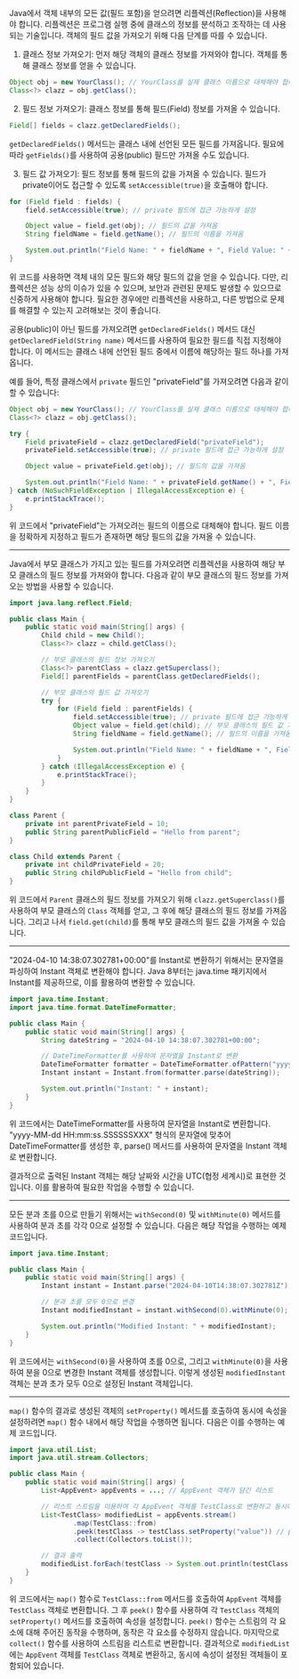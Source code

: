 Java에서 객체 내부의 모든 값(필드 포함)을 얻으려면 리플렉션(Reflection)을 사용해야 합니다. 리플렉션은 프로그램 실행 중에 클래스의 정보를 분석하고 조작하는 데 사용되는 기술입니다. 객체의 필드 값을 가져오기 위해 다음 단계를 따를 수 있습니다.

1. 클래스 정보 가져오기: 먼저 해당 객체의 클래스 정보를 가져와야 합니다. 객체를 통해 클래스 정보를 얻을 수 있습니다.

```java
Object obj = new YourClass(); // YourClass를 실제 클래스 이름으로 대체해야 합니다.
Class<?> clazz = obj.getClass();
```

2. 필드 정보 가져오기: 클래스 정보를 통해 필드(Field) 정보를 가져올 수 있습니다.

```java
Field[] fields = clazz.getDeclaredFields();
```

`getDeclaredFields()` 메서드는 클래스 내에 선언된 모든 필드를 가져옵니다. 필요에 따라 `getFields()`를 사용하여 공용(public) 필드만 가져올 수도 있습니다.

3. 필드 값 가져오기: 필드 정보를 통해 필드의 값을 가져올 수 있습니다. 필드가 private이어도 접근할 수 있도록 `setAccessible(true)`을 호출해야 합니다.

```java
for (Field field : fields) {
    field.setAccessible(true); // private 필드에 접근 가능하게 설정

    Object value = field.get(obj); // 필드의 값을 가져옴
    String fieldName = field.getName(); // 필드의 이름을 가져옴

    System.out.println("Field Name: " + fieldName + ", Field Value: " + value);
}
```

위 코드를 사용하면 객체 내의 모든 필드와 해당 필드의 값을 얻을 수 있습니다. 다만, 리플렉션은 성능 상의 이슈가 있을 수 있으며, 보안과 관련된 문제도 발생할 수 있으므로 신중하게 사용해야 합니다. 필요한 경우에만 리플렉션을 사용하고, 다른 방법으로 문제를 해결할 수 있는지 고려해보는 것이 좋습니다.



공용(public)이 아닌 필드를 가져오려면 `getDeclaredFields()` 메서드 대신 `getDeclaredField(String name)` 메서드를 사용하여 필요한 필드를 직접 지정해야 합니다. 이 메서드는 클래스 내에 선언된 필드 중에서 이름에 해당하는 필드 하나를 가져옵니다.

예를 들어, 특정 클래스에서 `private` 필드인 "privateField"를 가져오려면 다음과 같이 할 수 있습니다:

```java
Object obj = new YourClass(); // YourClass를 실제 클래스 이름으로 대체해야 합니다.
Class<?> clazz = obj.getClass();

try {
    Field privateField = clazz.getDeclaredField("privateField");
    privateField.setAccessible(true); // private 필드에 접근 가능하게 설정

    Object value = privateField.get(obj); // 필드의 값을 가져옴

    System.out.println("Field Name: " + privateField.getName() + ", Field Value: " + value);
} catch (NoSuchFieldException | IllegalAccessException e) {
    e.printStackTrace();
}
```

위 코드에서 "privateField"는 가져오려는 필드의 이름으로 대체해야 합니다. 필드 이름을 정확하게 지정하고 필드가 존재하면 해당 필드의 값을 가져올 수 있습니다.

------------------

Java에서 부모 클래스가 가지고 있는 필드를 가져오려면 리플렉션을 사용하여 해당 부모 클래스의 필드 정보를 가져와야 합니다. 다음과 같이 부모 클래스의 필드 정보를 가져오는 방법을 사용할 수 있습니다.

```java
import java.lang.reflect.Field;

public class Main {
    public static void main(String[] args) {
        Child child = new Child();
        Class<?> clazz = child.getClass();

        // 부모 클래스의 필드 정보 가져오기
        Class<?> parentClass = clazz.getSuperclass();
        Field[] parentFields = parentClass.getDeclaredFields();

        // 부모 클래스의 필드 값 가져오기
        try {
            for (Field field : parentFields) {
                field.setAccessible(true); // private 필드에 접근 가능하게 설정
                Object value = field.get(child); // 부모 클래스의 필드 값 가져옴
                String fieldName = field.getName(); // 필드의 이름을 가져옴

                System.out.println("Field Name: " + fieldName + ", Field Value: " + value);
            }
        } catch (IllegalAccessException e) {
            e.printStackTrace();
        }
    }
}

class Parent {
    private int parentPrivateField = 10;
    public String parentPublicField = "Hello from parent";
}

class Child extends Parent {
    private int childPrivateField = 20;
    public String childPublicField = "Hello from child";
}
```

위 코드에서 `Parent` 클래스의 필드 정보를 가져오기 위해 `clazz.getSuperclass()`를 사용하여 부모 클래스의 `Class` 객체를 얻고, 그 후에 해당 클래스의 필드 정보를 가져옵니다. 그리고 나서 `field.get(child)`를 통해 부모 클래스의 필드 값을 가져올 수 있습니다.

----------------------------

"2024-04-10 14:38:07.302781+00:00"를 Instant로 변환하기 위해서는 문자열을 파싱하여 Instant 객체로 변환해야 합니다. Java 8부터는 java.time 패키지에서 Instant를 제공하므로, 이를 활용하여 변환할 수 있습니다.

```java
import java.time.Instant;
import java.time.format.DateTimeFormatter;

public class Main {
    public static void main(String[] args) {
        String dateString = "2024-04-10 14:38:07.302781+00:00";

        // DateTimeFormatter를 사용하여 문자열을 Instant로 변환
        DateTimeFormatter formatter = DateTimeFormatter.ofPattern("yyyy-MM-dd HH:mm:ss.SSSSSSXXX");
        Instant instant = Instant.from(formatter.parse(dateString));

        System.out.println("Instant: " + instant);
    }
}
```

위 코드에서는 DateTimeFormatter를 사용하여 문자열을 Instant로 변환합니다. "yyyy-MM-dd HH:mm:ss.SSSSSSXXX" 형식의 문자열에 맞추어 DateTimeFormatter를 생성한 후, parse() 메서드를 사용하여 문자열을 Instant 객체로 변환합니다.

결과적으로 출력된 Instant 객체는 해당 날짜와 시간을 UTC(협정 세계시)로 표현한 것입니다. 이를 활용하여 필요한 작업을 수행할 수 있습니다.

-----------------------

모든 분과 초를 0으로 만들기 위해서는 `withSecond(0)` 및 `withMinute(0)` 메서드를 사용하여 분과 초를 각각 0으로 설정할 수 있습니다. 다음은 해당 작업을 수행하는 예제 코드입니다.

```java
import java.time.Instant;

public class Main {
    public static void main(String[] args) {
        Instant instant = Instant.parse("2024-04-10T14:38:07.302781Z");

        // 분과 초를 모두 0으로 변경
        Instant modifiedInstant = instant.withSecond(0).withMinute(0);

        System.out.println("Modified Instant: " + modifiedInstant);
    }
}
```

위 코드에서는 `withSecond(0)`을 사용하여 초를 0으로, 그리고 `withMinute(0)`을 사용하여 분을 0으로 변경한 Instant 객체를 생성합니다. 이렇게 생성된 `modifiedInstant` 객체는 분과 초가 모두 0으로 설정된 Instant 객체입니다.


------------------------

`map()` 함수의 결과로 생성된 객체의 `setProperty()` 메서드를 호출하여 동시에 속성을 설정하려면 `map()` 함수 내에서 해당 작업을 수행하면 됩니다. 다음은 이를 수행하는 예제 코드입니다.

```java
import java.util.List;
import java.util.stream.Collectors;

public class Main {
    public static void main(String[] args) {
        List<AppEvent> appEvents = ...; // AppEvent 객체가 담긴 리스트

        // 리스트 스트림을 이용하여 각 AppEvent 객체를 TestClass로 변환하고 동시에 property 값을 설정
        List<TestClass> modifiedList = appEvents.stream()
                .map(TestClass::from)
                .peek(testClass -> testClass.setProperty("value")) // property 값을 설정
                .collect(Collectors.toList());

        // 결과 출력
        modifiedList.forEach(testClass -> System.out.println(testClass.getProperty()));
    }
}
```

위 코드에서는 `map()` 함수로 `TestClass::from` 메서드를 호출하여 `AppEvent` 객체를 `TestClass` 객체로 변환합니다. 그 후 `peek()` 함수를 사용하여 각 `TestClass` 객체의 `setProperty()` 메서드를 호출하여 속성을 설정합니다. `peek()` 함수는 스트림의 각 요소에 대해 주어진 동작을 수행하며, 동작은 각 요소를 수정하지 않습니다. 마지막으로 `collect()` 함수를 사용하여 스트림을 리스트로 변환합니다. 결과적으로 `modifiedList`에는 `AppEvent` 객체를 `TestClass` 객체로 변환하고, 동시에 속성이 설정된 객체들이 포함되어 있습니다.
